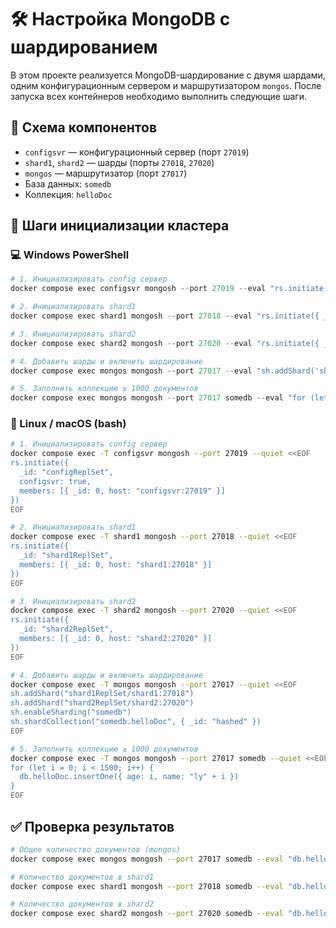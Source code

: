 # 🛠 Настройка MongoDB с шардированием

В этом проекте реализуется MongoDB-шардирование с двумя шардами, одним конфигурационным сервером и маршрутизатором `mongos`.
После запуска всех контейнеров необходимо выполнить следующие шаги.



## 🧩 Схема компонентов

* `configsvr` — конфигурационный сервер (порт `27019`)
* `shard1`, `shard2` — шарды (порты `27018`, `27020`)
* `mongos` — маршрутизатор (порт `27017`)
* База данных: `somedb`
* Коллекция: `helloDoc`



## 🚀 Шаги инициализации кластера

### 💻 Windows PowerShell

```powershell
# 1. Инициализировать config сервер
docker compose exec configsvr mongosh --port 27019 --eval "rs.initiate({ _id: 'configReplSet', configsvr: true, members: [{ _id: 0, host: 'configsvr:27019' }] })"

# 2. Инициализировать shard1
docker compose exec shard1 mongosh --port 27018 --eval "rs.initiate({ _id: 'shard1ReplSet', members: [{ _id: 0, host: 'shard1:27018' }] })"

# 3. Инициализировать shard2
docker compose exec shard2 mongosh --port 27020 --eval "rs.initiate({ _id: 'shard2ReplSet', members: [{ _id: 0, host: 'shard2:27020' }] })"

# 4. Добавить шарды и включить шардирование
docker compose exec mongos mongosh --port 27017 --eval "sh.addShard('shard1ReplSet/shard1:27018'); sh.addShard('shard2ReplSet/shard2:27020'); sh.enableSharding('somedb'); sh.shardCollection('somedb.helloDoc', { _id: 'hashed' })"

# 5. Заполнить коллекцию ≥ 1000 документов
docker compose exec mongos mongosh --port 27017 somedb --eval "for (let i = 0; i < 1500; i++) { db.helloDoc.insertOne({ age: i, name: 'ly' + i }) }"
```

### 🐧 Linux / macOS (bash)

```bash
# 1. Инициализировать config сервер
docker compose exec -T configsvr mongosh --port 27019 --quiet <<EOF
rs.initiate({
  _id: "configReplSet",
  configsvr: true,
  members: [{ _id: 0, host: "configsvr:27019" }]
})
EOF

# 2. Инициализировать shard1
docker compose exec -T shard1 mongosh --port 27018 --quiet <<EOF
rs.initiate({
  _id: "shard1ReplSet",
  members: [{ _id: 0, host: "shard1:27018" }]
})
EOF

# 3. Инициализировать shard2
docker compose exec -T shard2 mongosh --port 27020 --quiet <<EOF
rs.initiate({
  _id: "shard2ReplSet",
  members: [{ _id: 0, host: "shard2:27020" }]
})
EOF

# 4. Добавить шарды и включить шардирование
docker compose exec -T mongos mongosh --port 27017 --quiet <<EOF
sh.addShard("shard1ReplSet/shard1:27018")
sh.addShard("shard2ReplSet/shard2:27020")
sh.enableSharding("somedb")
sh.shardCollection("somedb.helloDoc", { _id: "hashed" })
EOF

# 5. Заполнить коллекцию ≥ 1000 документов
docker compose exec -T mongos mongosh --port 27017 somedb --quiet <<EOF
for (let i = 0; i < 1500; i++) {
  db.helloDoc.insertOne({ age: i, name: "ly" + i })
}
EOF
```



## ✅ Проверка результатов

```bash
# Общее количество документов (mongos)
docker compose exec mongos mongosh --port 27017 somedb --eval "db.helloDoc.countDocuments()"

# Количество документов в shard1
docker compose exec shard1 mongosh --port 27018 somedb --eval "db.helloDoc.countDocuments()"

# Количество документов в shard2
docker compose exec shard2 mongosh --port 27020 somedb --eval "db.helloDoc.countDocuments()"
```
